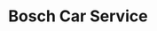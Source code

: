 ---
title: "Bosch Car Service"
url: /ciudad-autonoma-de-buenos-aires/bosch-car-service/
shop: Autowerkstatt
---
